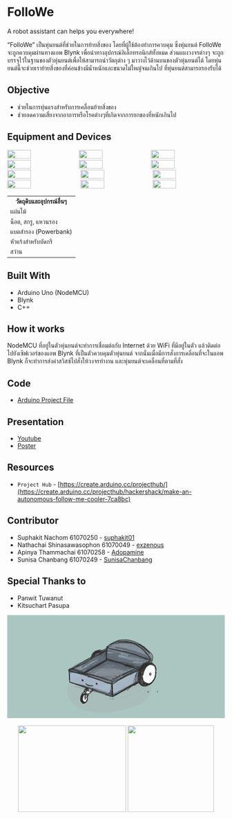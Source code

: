 <link rel="stylesheet" type="text/css" media="all" href="style_md.css" />

# FolloWe
A robot assistant can helps you everywhere!

“FolloWe” เป็นหุ่นยนต์ที่ช่วยในการย้ายสิ่งของ โดยที่ผู้ใช้ต้องทำการควบคุม ซึ่งหุ่นยนต์ FolloWe จะถูกควบคุมผ่านทางแอพ Blynk เพื่อนำทางอุปกรณ์อิเล็กทรอนิกส์ทั้งหมด ส่วนแผงวงจรต่างๆ จะถูกบรรจุไว้ในฐานของตัวหุ่นยนต์เพื่อให้สามารถนำวัตถุต่าง ๆ มาวางไว้ด้านบนของตัวหุ่นยนต์ได้ โดยหุ่นยนต์นี้จะช่วยเราย้ายสิ่งของที่ค่อนข้างมีน้ำหนักและขนาดไม่ใหญ่จนเกินไป ที่หุ่นยนต์สามารถรองรับได้

## Objective
* ช่วยในการทุ่นแรงสำหรับการเคลื่อนย้ายสิ่งของ
* ช่วยลดความเสี่ยงจากอาการหรือโรคต่างๆที่เกิดจากการยกของที่หนักเกินไป

## Equipment and Devices
<image src="image/13.jpg" width="33%" height="33%"><image src="image/5.jpg" width="33%" height="33%"><image src="image/3.jpg" width="33%" height="33%"><image src="image/4.jpg" width="33%" height="33%"><image src="image/2.jpg" width="33%" height="33%"><image src="image/1.jpg" width="33%" height="33%">
<image src="image/6.jpg" width="33%" height="33%">
<image src="image/7.jpg" width="33%" height="33%"><image src="image/8.jpg" width="33%" height="33%"><image src="image/9.jpg" width="33%" height="33%">
<image src="image/10.jpg" width="33%" height="33%"><image src="image/11.jpg" width="33%" height="33%">
  
<table>
  <tr><th>วัดถุดิบและอุปกรณ์อื่นๆ</th></tr>
  <tr><td>แผ่นไม้</td></tr>
  <tr><td>น็อต, สกรู, แหวนรอง</td></tr>
  <tr><td>แบตสำรอง (Powerbank)</td></tr>
  <tr><td>หัวแร้งสำหรับบัดกรี</td></tr>
  <tr><td>สว่าน</td></tr>
</table>

## Built With
* Arduino Uno (NodeMCU)
* Blynk
* C++

## How it works
NodeMCU ที่อยู่ในตัวหุ่นยนต์จะทำการเชื่อมต่อกับ Internet ด้วย WiFi ที่มีอยู่ในตัว แล้วติดต่อไปยังเซิฟเวอร์ของแอพ Blynk ที่เป็นตัวควบคุมตัวหุ่นยนต์
จากนั่นเมื่อมีการสั่งการเคลี่อนที่จะในแอพ Blynk ก็จะทำการส่งค่าสวิสซ์ไปสั่งให้วงจรทำงาน และหุ่นยนต์จะเคลื่อนที่ตามที่สั่ง

## Code
* [Arduino Project File](https://github.com/suphakit01/FolloWe/blob/master/NodeMCU_FolloWe.ino)

## Presentation
* [Youtube](https://www.youtube.com/channel/UCZlMfjfZH7QHUnDT8k23p3Q)
* [Poster]()

## Resources
* `Project Hub` - [https://create.arduino.cc/projecthub/](https://create.arduino.cc/projecthub/hackershack/make-an-autonomous-follow-me-cooler-7ca8bc)

## Contributor
* Suphakit  Nachom  61070250 - [suphakit01](https://github.com/suphakit01)
* Nathachai Shinasawasophon  61070049 - [exzenous](https://github.com/exzenous)
* Apinya Thammachai  61070258 - [Adopamine](https://github.com/Adopamine)
* Sunisa Chanbang 61070249 - [SunisaChanbang](https://github.com/SunisaChanbang)

## Special Thanks to
* Panwit Tuwanut
* Kitsuchart Pasupa
  
![](image/cover-readme.jpg)

<p align=center>
<image src="image/itlogo.png" width="250px" height="200px">
<image src="image/1000x1000kmitl.png" width="200px" height="200px">
</p>
